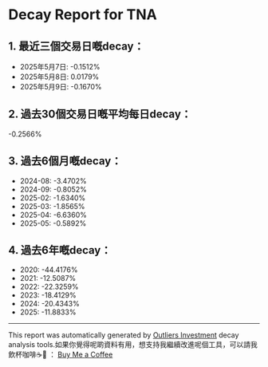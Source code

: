 # Decay Report for TNA

## 1. 最近三個交易日嘅decay：

- 2025年5月7日: -0.1512%
- 2025年5月8日: 0.0179%
- 2025年5月9日: -0.1670%

## 2. 過去30個交易日嘅平均每日decay：
-0.2566%

## 3. 過去6個月嘅decay：

- 2024-08: -3.4702%
- 2024-09: -0.8052%
- 2025-02: -1.6340%
- 2025-03: -1.8565%
- 2025-04: -6.6360%
- 2025-05: -0.5892%

## 4. 過去6年嘅decay：

- 2020: -44.4176%
- 2021: -12.5087%
- 2022: -22.3259%
- 2023: -18.4129%
- 2024: -20.4343%
- 2025: -11.8833%
---

This report was automatically generated by [Outliers Investment](https://outliersecon.github.io/Outliers-Investment/) decay analysis tools.如果你覺得呢啲資料有用，想支持我繼續改進呢個工具，可以請我飲杯咖啡☕🙏 ：
[Buy Me a Coffee](https://buymeacoffee.com/outliersecon)